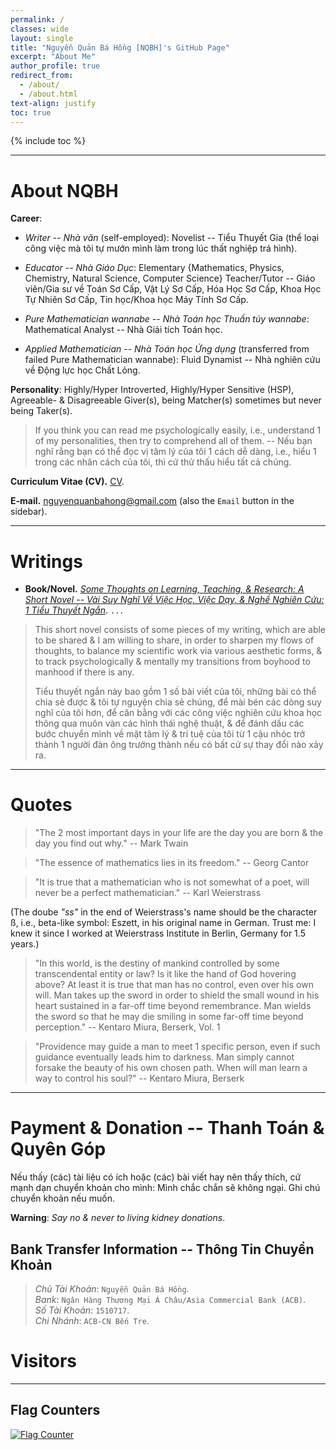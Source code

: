 ```yaml
---
permalink: /
classes: wide
layout: single
title: "Nguyễn Quản Bá Hồng [NQBH]'s GitHub Page"
excerpt: "About Me"
author_profile: true
redirect_from: 
  - /about/
  - /about.html
text-align: justify
toc: true
---
```

{% include toc %}

------

About NQBH
======

**Career**:
- *Writer -- Nhà văn* (self-employed): Novelist -- Tiểu Thuyết Gia (thể loại công việc mà tôi tự mướn mình làm trong lúc thất nghiệp trá hình).

- *Educator -- Nhà Giáo Dục*: Elementary \{Mathematics, Physics, Chemistry, Natural Science, Computer Science\} Teacher/Tutor -- Giáo viên/Gia sư về Toán Sơ Cấp, Vật Lý Sơ Cấp, Hóa Học Sơ Cấp, Khoa Học Tự Nhiên Sơ Cấp, Tin học/Khoa học Máy Tính Sơ Cấp.

- *Pure Mathematician wannabe -- Nhà Toán học Thuần túy wannabe*: Mathematical Analyst -- Nhà Giải tích Toán học.

- *Applied Mathematician -- Nhà Toán học Ứng dụng* (transferred from failed Pure Mathematician wannabe): Fluid Dynamist -- Nhà nghiên cứu về Động lực học Chất Lỏng.

**Personality**: Highly/Hyper Introverted, Highly/Hyper Sensitive (HSP), Agreeable- & Disagreeable Giver(s), being Matcher(s) sometimes but never being Taker(s).

> If you think you can read me psychologically easily, i.e., understand 1 of my personalities, then try to comprehend all of them. -- Nếu bạn nghĩ rằng bạn có thể đọc vị tâm lý của tôi 1 cách dễ dàng, i.e., hiểu 1 trong các nhân cách của tôi, thì cứ thử thấu hiểu tất cả chúng.

**Curriculum Vitae (CV).** [CV](https://github.com/NQBH/publication/blob/master/CV/NQBH_CV.pdf).

**E-mail.** <nguyenquanbahong@gmail.com> (also the `Email` button in the sidebar).

------

Writings
======

- **Book/Novel.** [*Some Thoughts on Learning, Teaching, & Research: A Short Novel -- Vài Suy Nghĩ Về Việc Học, Việc Dạy, & Nghề Nghiên Cứu: 1 Tiểu Thuyết Ngắn*](https://github.com/NQBH/elementary_STEM_beyond/blob/main/learning_teaching_research/NQBH_on_learning_teaching_research.pdf). `...`

> This short novel consists of some pieces of my writing, which are able to be shared & I am willing to share, in order to sharpen my flows of thoughts, to balance my scientific work via various aesthetic forms, & to track psychologically & mentally my transitions from boyhood to manhood if there is any.  
>   
> Tiểu thuyết ngắn này bao gồm 1 số bài viết của tôi, những bài có thể chia sẻ được & tôi tự nguyện chia sẻ chúng, để mài bén các dòng suy nghĩ của tôi hơn, để cân bằng với các công việc nghiên cứu khoa học thông qua muôn vàn các hình thái nghệ thuật, & để đánh dấu các bước chuyển mình về mặt tâm lý & trí tuệ của tôi từ 1 cậu nhóc trở thành 1 người đàn ông trưởng thành nếu có bất cứ sự thay đổi nào xảy ra.

------

# Quotes

> "The 2 most important days in your life are the day you are born & the day you find out why." -- Mark Twain

> "The essence of mathematics lies in its freedom." -- Georg Cantor

> "It is true that a mathematician who is not somewhat of a poet, will never be a perfect mathematician." -- Karl Weierstrass

(The doube *"ss"* in the end of Weierstrass's name should be the character ß, i.e., beta-like symbol: Eszett, in his original name in German. Trust me: I knew it since I worked at Weierstrass Institute in Berlin, Germany for 1.5 years.)

> "In this world, is the destiny of mankind controlled by some transcendental entity or law? Is it like the hand of God hovering above? At least it is true that man has no control, even over his own will. Man takes up the sword in order to shield the small wound in his heart sustained in a far-off time beyond remembrance. Man wields the sword so that he may die smiling in some far-off time beyond perception." -- Kentaro Miura, Berserk, Vol. 1

> "Providence may guide a man to meet 1 specific person, even if such guidance eventually leads him to darkness. Man simply cannot forsake the beauty of his own chosen path. When will man learn a way to control his soul?" -- Kentaro Miura, Berserk

------

# Payment & Donation -- Thanh Toán & Quyên Góp

Nếu thấy (các) tài liệu có ích hoặc (các) bài viết hay nên thấy thích, cứ mạnh dạn chuyển khoản cho mình: Mình chắc chắn sẽ không ngại. Ghi chú chuyển khoản nếu muốn.

**Warning**: *Say no & never to living kidney donations*.

## Bank Transfer Information -- Thông Tin Chuyển Khoản
> *Chủ Tài Khoản*: `Nguyễn Quản Bá Hồng`.  
> *Bank*: `Ngân Hàng Thương Mại Á Châu/Asia Commercial Bank (ACB)`.  
> *Số Tài Khoản*: `1510717`.  
> *Chi Nhánh*: `ACB-CN Bến Tre`.

Visitors
======

------

Flag Counters
------

<a href="https://www.flagcounter.me/details/cQh"><img src="https://www.flagcounter.me/cQh/" alt="Flag Counter"></a>
